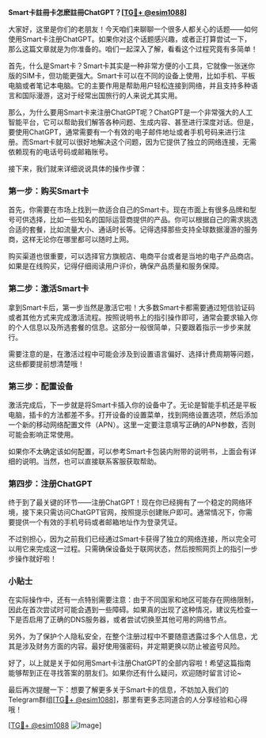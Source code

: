 **Smart卡註冊卡怎麽註冊ChatGPT？[[TG💪+ @esim1088](https://t.me/s/esim1088)]**

大家好，这里是你们的老朋友！今天咱们来聊聊一个很多人都关心的话题——如何使用Smart卡注册ChatGPT。如果你对这个话题感兴趣，或者正打算尝试一下，那么这篇文章就是为你准备的。咱们一起深入了解，看看这个过程究竟有多简单！

首先，什么是Smart卡？Smart卡其实是一种非常方便的小工具，它就像一张迷你版的SIM卡，但功能更强大。Smart卡可以在不同的设备上使用，比如手机、平板电脑或者笔记本电脑。它的主要作用是帮助用户轻松连接到网络，并且支持多种语言和国际漫游，这对于经常出国旅行的人来说尤其实用。

那么，为什么要用Smart卡来注册ChatGPT呢？ChatGPT是一个非常强大的人工智能平台，它可以帮助我们解答各种问题、生成内容、甚至进行深度对话。但是，要使用ChatGPT，通常需要有一个有效的电子邮件地址或者手机号码来进行注册。而Smart卡就可以很好地解决这个问题，因为它提供了独立的网络连接，无需依赖现有的电话号码或邮箱账号。

接下来，我们就来详细说说具体的操作步骤：

### 第一步：购买Smart卡

首先，你需要在市场上找到一款适合自己的Smart卡。现在市面上有很多品牌和型号可供选择，比如一些知名的国际运营商提供的产品。你可以根据自己的需求挑选合适的套餐，比如流量大小、通话时长等。记得选择那些支持全球数据漫游的服务商，这样无论你在哪里都可以随时上网。

购买渠道也很重要，可以选择官方旗舰店、电商平台或者是当地的电子产品商店。如果是在线购买，记得仔细阅读用户评价，确保产品质量和服务保障。

### 第二步：激活Smart卡

拿到Smart卡后，第一步当然是激活它啦！大多数Smart卡都需要通过短信验证码或者其他方式来完成激活流程。按照说明书上的指引操作即可，通常会要求输入你的个人信息以及所选套餐的信息。这部分一般很简单，只要跟着指示一步步来就行。

需要注意的是，在激活过程中可能会涉及到设置语言偏好、选择计费周期等问题，这些都要提前想清楚哦！

### 第三步：配置设备

激活完成后，下一步就是将Smart卡插入你的设备中了。无论是智能手机还是平板电脑，插卡的方法都差不多。打开设备的设置菜单，找到网络设置选项，然后添加一个新的移动网络配置文件（APN）。这里一定要注意填写正确的APN参数，否则可能会影响正常使用。

如果你不太确定该如何配置，可以参考Smart卡包装内附带的说明书，上面会有详细的说明。当然，也可以直接联系客服获取帮助。

### 第四步：注册ChatGPT

终于到了最关键的环节——注册ChatGPT！现在你已经拥有了一个稳定的网络环境，接下来只需访问ChatGPT官网，按照提示创建账户即可。通常情况下，你需要提供一个有效的手机号码或者邮箱地址作为登录凭证。

不过别担心，因为之前我们已经通过Smart卡获得了独立的网络连接，所以完全可以用它来完成这一过程。只需确保设备处于联网状态，然后按照网页上的指引一步步操作就好啦！

### 小贴士

在实际操作中，还有一点特别需要注意：由于不同国家和地区可能存在网络限制，因此在首次尝试时可能会遇到一些障碍。如果真的出现了这种情况，建议先检查一下是否启用了正确的DNS服务器，或者尝试切换至其他可用的网络节点。

另外，为了保护个人隐私安全，在整个注册过程中不要随意透露过多个人信息，尤其是涉及财务方面的内容。最好使用强密码，并定期更换以防止被盗号风险。

好了，以上就是关于如何用Smart卡注册ChatGPT的全部内容啦！希望这篇指南能够帮到正在寻找答案的朋友们。如果你还有什么疑问，欢迎随时留言讨论~

最后再次提醒一下：想要了解更多关于Smart卡的信息，不妨加入我们的Telegram群组[[TG💪+ @esim1088](https://t.me/s/esim1088)]，那里有更多志同道合的人分享经验和心得哦！

[[TG💪+ @esim1088](https://t.me/s/esim1088) ![Image](https://i.postimg.cc/4NQfJmqS/Snipaste-2025-05-13-00-14-12.png)]